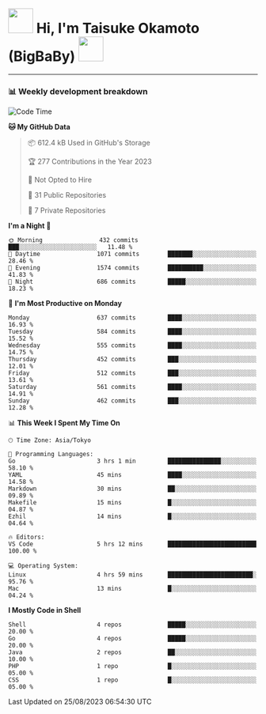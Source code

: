 <!-- Title -->
<h1>
    <img src="https://media.tenor.com/TlyRveJkgo4AAAAi/cloud-cloud-strife.gif" width="50"/> 
    Hi, I'm Taisuke Okamoto (BigBaBy) 
    <img src="https://media.tenor.com/TlyRveJkgo4AAAAi/cloud-cloud-strife.gif" width="50"/>
</h1>

---

<h3> 📊 Weekly development breakdown </h3>
<!-- waka-readme-stats -->

<!--START_SECTION:waka-->
![Code Time](http://img.shields.io/badge/Code%20Time-1%2C607%20hrs%2050%20mins-blue)

**🐱 My GitHub Data** 

> 📦 612.4 kB Used in GitHub's Storage 
 > 
> 🏆 277 Contributions in the Year 2023
 > 
> 🚫 Not Opted to Hire
 > 
> 📜 31 Public Repositories 
 > 
> 🔑 7 Private Repositories 
 > 
**I'm a Night 🦉** 

```text
🌞 Morning                432 commits         ███░░░░░░░░░░░░░░░░░░░░░░   11.48 % 
🌆 Daytime                1071 commits        ███████░░░░░░░░░░░░░░░░░░   28.46 % 
🌃 Evening                1574 commits        ██████████░░░░░░░░░░░░░░░   41.83 % 
🌙 Night                  686 commits         █████░░░░░░░░░░░░░░░░░░░░   18.23 % 
```
📅 **I'm Most Productive on Monday** 

```text
Monday                   637 commits         ████░░░░░░░░░░░░░░░░░░░░░   16.93 % 
Tuesday                  584 commits         ████░░░░░░░░░░░░░░░░░░░░░   15.52 % 
Wednesday                555 commits         ████░░░░░░░░░░░░░░░░░░░░░   14.75 % 
Thursday                 452 commits         ███░░░░░░░░░░░░░░░░░░░░░░   12.01 % 
Friday                   512 commits         ███░░░░░░░░░░░░░░░░░░░░░░   13.61 % 
Saturday                 561 commits         ████░░░░░░░░░░░░░░░░░░░░░   14.91 % 
Sunday                   462 commits         ███░░░░░░░░░░░░░░░░░░░░░░   12.28 % 
```


📊 **This Week I Spent My Time On** 

```text
🕑︎ Time Zone: Asia/Tokyo

💬 Programming Languages: 
Go                       3 hrs 1 min         ███████████████░░░░░░░░░░   58.10 % 
YAML                     45 mins             ████░░░░░░░░░░░░░░░░░░░░░   14.58 % 
Markdown                 30 mins             ██░░░░░░░░░░░░░░░░░░░░░░░   09.89 % 
Makefile                 15 mins             █░░░░░░░░░░░░░░░░░░░░░░░░   04.87 % 
Ezhil                    14 mins             █░░░░░░░░░░░░░░░░░░░░░░░░   04.64 % 

🔥 Editors: 
VS Code                  5 hrs 12 mins       █████████████████████████   100.00 % 

💻 Operating System: 
Linux                    4 hrs 59 mins       ████████████████████████░   95.76 % 
Mac                      13 mins             █░░░░░░░░░░░░░░░░░░░░░░░░   04.24 % 
```

**I Mostly Code in Shell** 

```text
Shell                    4 repos             █████░░░░░░░░░░░░░░░░░░░░   20.00 % 
Go                       4 repos             █████░░░░░░░░░░░░░░░░░░░░   20.00 % 
Java                     2 repos             ██░░░░░░░░░░░░░░░░░░░░░░░   10.00 % 
PHP                      1 repo              █░░░░░░░░░░░░░░░░░░░░░░░░   05.00 % 
CSS                      1 repo              █░░░░░░░░░░░░░░░░░░░░░░░░   05.00 % 
```




 Last Updated on 25/08/2023 06:54:30 UTC
<!--END_SECTION:waka-->
